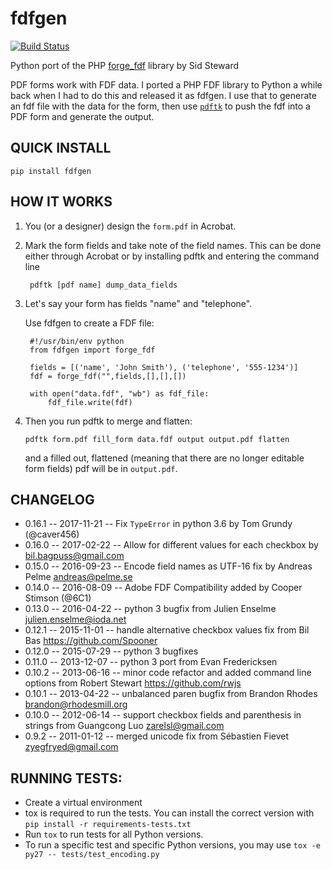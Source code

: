 # fdfgen

[![Build Status](https://travis-ci.org/ccnmtl/fdfgen.svg?branch=master)](https://travis-ci.org/ccnmtl/fdfgen)

Python port of the PHP [forge_fdf](http://www.pdfhacks.com/forge_fdf/) library by Sid Steward

PDF forms work with FDF data. I ported a PHP FDF library to Python a while back when I had to do this and released it as fdfgen. I use that to generate an fdf file with the data for the form, then use [`pdftk`](http://www.pdflabs.com/tools/pdftk-server/) to push the fdf into a PDF form and generate the output.

## QUICK INSTALL

    pip install fdfgen

## HOW IT WORKS

1. You (or a designer) design the `form.pdf` in Acrobat.
2. Mark the form fields and take note of the field names. This can be done either through Acrobat or by installing pdftk and entering the command line

        pdftk [pdf name] dump_data_fields

3. Let's say your form has fields "name" and "telephone".

    Use fdfgen to create a FDF file:

        #!/usr/bin/env python
        from fdfgen import forge_fdf
        
        fields = [('name', 'John Smith'), ('telephone', '555-1234')]
        fdf = forge_fdf("",fields,[],[],[])
        
        with open("data.fdf", "wb") as fdf_file:
            fdf_file.write(fdf)

4. Then you run pdftk to merge and flatten:

       pdftk form.pdf fill_form data.fdf output output.pdf flatten

    and a filled out, flattened (meaning that there are no longer editable form fields) pdf will be in `output.pdf`.

## CHANGELOG

* 0.16.1 -- 2017-11-21 -- Fix `TypeError` in python 3.6 by Tom Grundy (@caver456)
* 0.16.0 -- 2017-02-22 -- Allow for different values for each checkbox by <bil.bagpuss@gmail.com>
* 0.15.0 -- 2016-09-23 -- Encode field names as UTF-16 fix by Andreas Pelme <andreas@pelme.se>
* 0.14.0 -- 2016-08-09 -- Adobe FDF Compatibility added by Cooper Stimson (@6C1)
* 0.13.0 -- 2016-04-22 -- python 3 bugfix from Julien Enselme <julien.enselme@ioda.net>
* 0.12.1 -- 2015-11-01 -- handle alternative checkbox values fix from Bil Bas <https://github.com/Spooner>
* 0.12.0 -- 2015-07-29 -- python 3 bugfixes
* 0.11.0 -- 2013-12-07 -- python 3 port from Evan Fredericksen
* 0.10.2 -- 2013-06-16 -- minor code refactor and added command line options from Robert Stewart <https://github.com/rwjs>
* 0.10.1 -- 2013-04-22 -- unbalanced paren bugfix from Brandon Rhodes <brandon@rhodesmill.org>
* 0.10.0 -- 2012-06-14 -- support checkbox fields and parenthesis in strings from Guangcong Luo <zarelsl@gmail.com>
* 0.9.2  -- 2011-01-12 -- merged unicode fix from Sébastien Fievet <zyegfryed@gmail.com>

## RUNNING TESTS:

* Create a virtual environment
* tox is required to run the tests. You can install the correct version with
  `pip install -r requirements-tests.txt`
* Run `tox` to run tests for all Python versions.
* To run a specific test and specific Python versions, you may use `tox -e py27
  -- tests/test_encoding.py`
